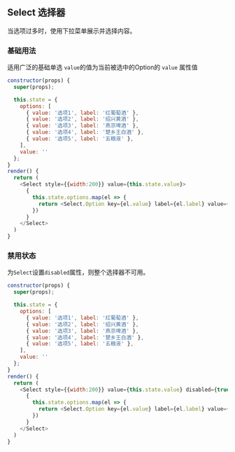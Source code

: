 ## Select 选择器

当选项过多时，使用下拉菜单展示并选择内容。

### 基础用法

适用广泛的基础单选
`value`的值为当前被选中的Option的 `value` 属性值
<!--DemoStart--> 
```js
constructor(props) {
  super(props);

  this.state = {
    options: [
      { value: '选项1', label: '红葡萄酒' }, 
      { value: '选项2', label: '绍兴黄酒' }, 
      { value: '选项3', label: '燕京啤酒' }, 
      { value: '选项4', label: '楚乡王白酒' }, 
      { value: '选项5', label: '五粮液' },
    ],
    value: ''
  };
}
render() {
  return (
    <Select style={{width:200}} value={this.state.value}>
      {
        this.state.options.map(el => {
          return <Select.Option key={el.value} label={el.label} value={el.value} />
        })
      }
    </Select>
  )
}
```
<!--End-->



### 禁用状态

为`Select`设置`disabled`属性，则整个选择器不可用。

<!--DemoStart--> 
```js
constructor(props) {
  super(props);

  this.state = {
    options: [
      { value: '选项1', label: '红葡萄酒' }, 
      { value: '选项2', label: '绍兴黄酒' }, 
      { value: '选项3', label: '燕京啤酒' }, 
      { value: '选项4', label: '楚乡王白酒' }, 
      { value: '选项5', label: '五粮液' },
    ],
    value: ''
  };
}
render() {
  return (
    <Select style={{width:200}} value={this.state.value} disabled={true}>
      {
        this.state.options.map(el => {
          return <Select.Option key={el.value} label={el.label} value={el.value} />
        })
      }
    </Select>
  )
}
```
<!--End-->
